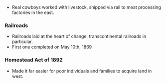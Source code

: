 - Real cowboys worked with livestock, shipped via rail to meat processing factories in the east.
      
### Railroads
- Railroads laid at the heart of change, transcontinental railroads in particular.
- First one completed on May 10th, 1869

### Homestead Act of 1892
- Made it far easier for poor individuals and families to acquire land in west.